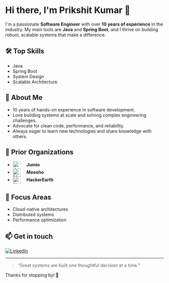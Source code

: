 # Hi there, I'm Prikshit Kumar 👋

I'm a passionate **Software Engineer** with over **10 years of experience** in the industry. My main tools are **Java** and **Spring Boot**, and I thrive on building robust, scalable systems that make a difference.

## 🛠️ Top Skills
- Java
- Spring Boot
- System Design
- Scalable Architecture

## 🚀 About Me
- 10 years of hands-on experience in software development.
- Love building systems at scale and solving complex engineering challenges.
- Advocate for clean code, performance, and reliability.
- Always eager to learn new technologies and share knowledge with others.

## 🏢 Prior Organizations

- <img src="https://brand.jumio.com/wp-content/themes/understrap-child/images/brand-elements/brand-icon/jumio-brand-s2.svg" alt="Jumio" height="24" style="vertical-align:middle; margin-right:8px;" /> &nbsp; **Jumio**
- <img src="https://upload.wikimedia.org/wikipedia/commons/3/33/Meesho_logo.png?20230923160934" alt="Meesho" height="24" style="vertical-align:middle; margin-right:8px;" /> &nbsp; **Meesho**
- <img src="https://upload.wikimedia.org/wikipedia/commons/e/e8/HackerEarth_logo.png" alt="HackerEarth" height="24" style="vertical-align:middle; margin-right:8px;" /> &nbsp; **HackerEarth**


## 🌱 Focus Areas
- Cloud-native architectures
- Distributed systems
- Performance optimization

## 📫 Get in touch
[![LinkedIn](https://img.shields.io/badge/LinkedIn-kprikshit-blue?logo=linkedin)](https://www.linkedin.com/in/kprikshit/)

---

> “Great systems are built one thoughtful decision at a time.”

Thanks for stopping by! 👏
